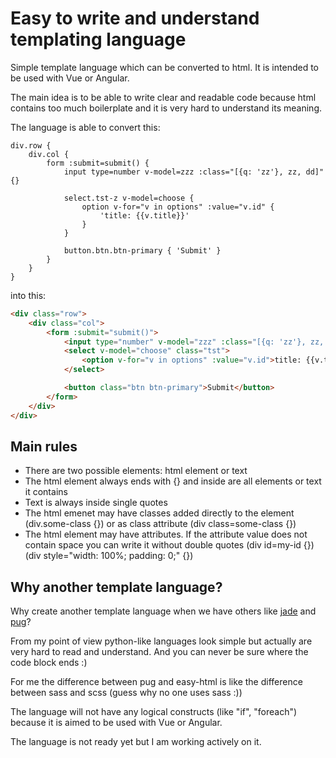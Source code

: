 # Easy to write and understand templating language
Simple template language which can be converted to html. It is intended to be used with Vue or Angular.

The main idea is to be able to write clear and readable code because html contains too much boilerplate and it is very hard to understand its meaning.

The language is able to convert this:
```
div.row {
    div.col {
        form :submit=submit() {
            input type=number v-model=zzz :class="[{q: 'zz'}, zz, dd]" {}

            select.tst-z v-model=choose {
                option v-for="v in options" :value="v.id" {
                    'title: {{v.title}}'
                }
            }

            button.btn.btn-primary { 'Submit' }
        }
    }
}
```
into this:
```html
<div class="row">
    <div class="col">
        <form :submit="submit()">
            <input type="number" v-model="zzz" :class="[{q: 'zz'}, zz, dd]" />
            <select v-model="choose" class="tst">
                <option v-for="v in options" :value="v.id">title: {{v.title}}</option>
            </select>

            <button class="btn btn-primary">Submit</button>
        </form>
    </div>
</div>
```
## Main rules
- There are two possible elements: html element or text
- The html element always ends with {} and inside are all elements or text it contains
- Text is always inside single quotes
- The html emenet may have classes added directly to the element (div.some-class {}) or as class attribute (div class=some-class {})
- The html element may have attributes. If the attribute value does not contain space you can write it without double quotes (div id=my-id {}) (div style="width: 100%; padding: 0;" {})

## Why another template language?
Why create another template language when we have others like [jade](http://jade-lang.com/) and [pug](https://github.com/pugjs/pug)?

From my point of view python-like languages look simple but actually are very hard to read and understand. And you can never be sure where the code block ends :)

For me the difference between pug and easy-html is like the difference between sass and scss (guess why no one uses sass :))

The language will not have any logical constructs (like "if", "foreach") because it is aimed to be used with Vue or Angular.

The language is not ready yet but I am working actively on it.